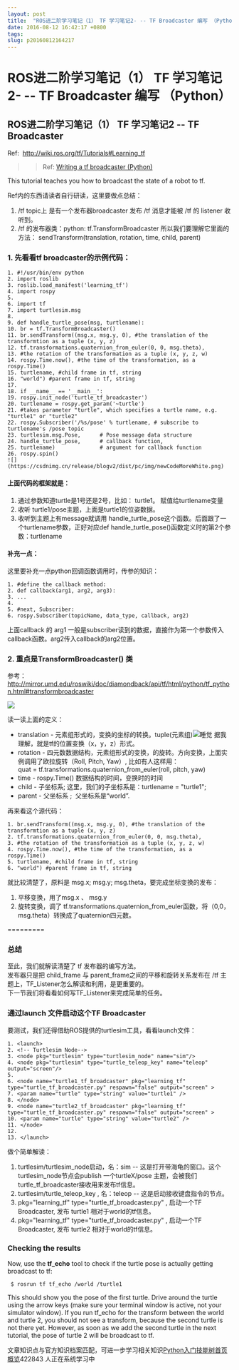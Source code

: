 ```yaml
---
layout: post
title:  "ROS进二阶学习笔记（1） TF 学习笔记2- -- TF Broadcaster 编写 （Python）"
date: 2016-08-12 16:42:17 +0800
tags: 
slug: p20160812164217
---
```


# ROS进二阶学习笔记（1） TF 学习笔记2- -- TF Broadcaster 编写 （Python）





## ROS进二阶学习笔记（1） TF 学习笔记2 -- TF Broadcaster


Ref:  <http://wiki.ros.org/tf/Tutorials#Learning_tf>  
 >>Ref:  [Writing a tf broadcaster (Python)](http://wiki.ros.org/tf/Tutorials/Writing%20a%20tf%20broadcaster%20%28Python%29)


This tutorial teaches you how to broadcast the state of a robot to tf. 


Ref内的东西请读者自行研读，这里要做点总结：


  
 


1. /tf topic上 是有一个发布器broadcaster 发布 /tf 消息才能被 /tf 的 listener 收听到。
2. /tf 的发布器类：python: tf.TransformBroadcaster 所以我们要理解它里面的方法： sendTransform(translation, rotation, time, child, parent)


  

### 1. 先看看tf broadcaster的示例代码：




```
1. #!/usr/bin/env python
2. import roslib
3. roslib.load_manifest('learning_tf')
4. import rospy
5. 
6. import tf
7. import turtlesim.msg
8. 
9. def handle_turtle_pose(msg, turtlename):
10. br = tf.TransformBroadcaster()
11. br.sendTransform((msg.x, msg.y, 0), #the translation of the transformtion as a tuple (x, y, z)
12. tf.transformations.quaternion_from_euler(0, 0, msg.theta),
13. #the rotation of the transformation as a tuple (x, y, z, w)
14. rospy.Time.now(), #the time of the transformation, as a rospy.Time()
15. turtlename, #child frame in tf, string
16. "world") #parent frame in tf, string
17. 
18. if __name__ == '__main__':
19. rospy.init_node('turtle_tf_broadcaster')
20. turtlename = rospy.get_param('~turtle')
21. #takes parameter "turtle", which specifies a turtle name, e.g. "turtle1" or "turtle2"
22. rospy.Subscriber('/%s/pose' % turtlename, # subscribe to turtlename's /pose topic
23. turtlesim.msg.Pose,      # Pose message data structure
24. handle_turtle_pose,      # callback function,
25. turtlename)              # argument for callback function
26. rospy.spin()
![](https://csdnimg.cn/release/blogv2/dist/pc/img/newCodeMoreWhite.png)
```


#### 上面代码的框架就是：


1. 通过参数知道turtle是1号还是2号，比如： turtle1。 赋值给turtlename变量
2. 收听 turtle1/pose主题，上面是turtle1的位姿数据。
3. 收听到主题上有message就调用 handle\_turtle\_pose这个函数。后面跟了一个turtlename参数，正好对应def handle\_turtle\_pose()函数定义时的第2个参数：turtlename


#### 补充一点：


这里要补充一点python回调函数调用时，传参的知识：




```
1. #define the callback method:
2. def callback(arg1, arg2, arg3):
3. ...
4. 
5. #next, Subscriber:
6. rospy.Subscriber(topicName, data_type, callback, arg2)

```

上面callback 的 arg1 一般是subscriber读到的数据，直接作为第一个参数传入callback函数。arg2传入callback的arg2位置。
  


### 2. 重点是TransformBroadcaster() 类


参考：<http://mirror.umd.edu/roswiki/doc/diamondback/api/tf/html/python/tf_python.html#transformbroadcaster>  
 


![](https://img-blog.csdn.net/20160905163551194?watermark/2/text/aHR0cDovL2Jsb2cuY3Nkbi5uZXQv/font/5a6L5L2T/fontsize/400/fill/I0JBQkFCMA==/dissolve/70/gravity/Center)  
 


读一读上面的定义：


* translation - 元素组形式的，变换的坐标的转换。tuple(元素组)![睡觉](http://static.blog.csdn.net/xheditor/xheditor_emot/default/sleep.gif) 据我理解，就是tf的位置变换（x，y，z）形式。
* rotation - 四元数数据结构，元素组形式的变换，的旋转。方向变换，上面实例调用了欧拉旋转（Roll, Pitch, Yaw）, 比如有人这样用：  
 quat = tf.transformations.quaternion\_from\_euler(roll, pitch, yaw)
* time - rospy.Time() 数据结构的时间，变换时的时间
* child - 子坐标系; 这里，我们的子坐标系是：turtlename = "turtle1";
* parent - 父坐标系 ;  父坐标系是“world”.


再来看这个源代码：




```
1. br.sendTransform((msg.x, msg.y, 0), #the translation of the transformtion as a tuple (x, y, z)
2. tf.transformations.quaternion_from_euler(0, 0, msg.theta),
3. #the rotation of the transformation as a tuple (x, y, z, w)
4. rospy.Time.now(), #the time of the transformation, as a rospy.Time()
5. turtlename, #child frame in tf, string
6. "world") #parent frame in tf, string

```

  
 就比较清楚了，原料是 msg.x; msg.y; msg.theta，要完成坐标变换的发布： 

1. 平移变换，用了msg.x 、 msg.y
2. 旋转变换，调了 tf.transformations.quaternion\_from\_euler函数，将（0,0，msg.theta）转换成了quaternion四元数。


=========


### 总结


至此，我们就解读清楚了 tf 发布器的编写方法。  
 发布器只是把 child\_frame 与 parent\_frame之间的平移和旋转关系发布在 /tf 主题上，TF\_Listener怎么解读和利用，是更重要的。  
 下一节我们将看看如何写TF\_Listener来完成简单的任务。


  
 


### 通过launch 文件启动这个TF Broadcaster


要测试，我们还得借助ROS提供的turtlesim工具，看看launch文件：




```
1. <launch>
2. <!-- Turtlesim Node-->
3. <node pkg="turtlesim" type="turtlesim_node" name="sim"/>
4. <node pkg="turtlesim" type="turtle_teleop_key" name="teleop" output="screen"/>
5. 
6. <node name="turtle1_tf_broadcaster" pkg="learning_tf" type="turtle_tf_broadcaster.py" respawn="false" output="screen" >
7. <param name="turtle" type="string" value="turtle1" />
8. </node>
9. <node name="turtle2_tf_broadcaster" pkg="learning_tf" type="turtle_tf_broadcaster.py" respawn="false" output="screen" >
10. <param name="turtle" type="string" value="turtle2" />
11. </node>
12. 
13. </launch>

```

 做个简单解读： 
  

1. turtlesim/turtlesim\_node启动，名：sim -- 这是打开带海龟的窗口。这个turtlesim\_node节点会publish 一个turtleX/pose 主题，会被我们turtle\_tf\_broadcaster接收用来发布tf信息。
2. turtlesim/turtle\_teleop\_key , 名：teleop -- 这是启动接收键盘指令的节点。
3. pkg="learning\_tf" type="turtle\_tf\_broadcaster.py" , 启动一个TF Broadcaster, 发布 turtle1 相对于world的tf信息。
4. pkg="learning\_tf" type="turtle\_tf\_broadcaster.py" , 启动一个TF Broadcaster, 发布 turtle2 相对于world的tf信息。



### Checking the results




Now, use the **tf\_echo** tool to check if the turtle pose is actually getting broadcast to tf:




```
 $ rosrun tf tf_echo /world /turtle1
```

This should show you the pose of the first turtle. Drive around the turtle using the arrow keys (make sure your terminal window is active, not your simulator window). If you run 
tf\_echo for the transform between the world and turtle 2, you should not see a transform, because the second turtle is not there yet. However, as soon as we add the second turtle in the next tutorial, the pose of turtle 2 will be broadcast to tf. 
  

  
 


  
 


  
 





文章知识点与官方知识档案匹配，可进一步学习相关知识[Python入门技能树](https://edu.csdn.net/skill/python/?utm_source=csdn_ai_skill_tree_blog)[首页](https://edu.csdn.net/skill/python/?utm_source=csdn_ai_skill_tree_blog)[概览](https://edu.csdn.net/skill/python/?utm_source=csdn_ai_skill_tree_blog)422843 人正在系统学习中

